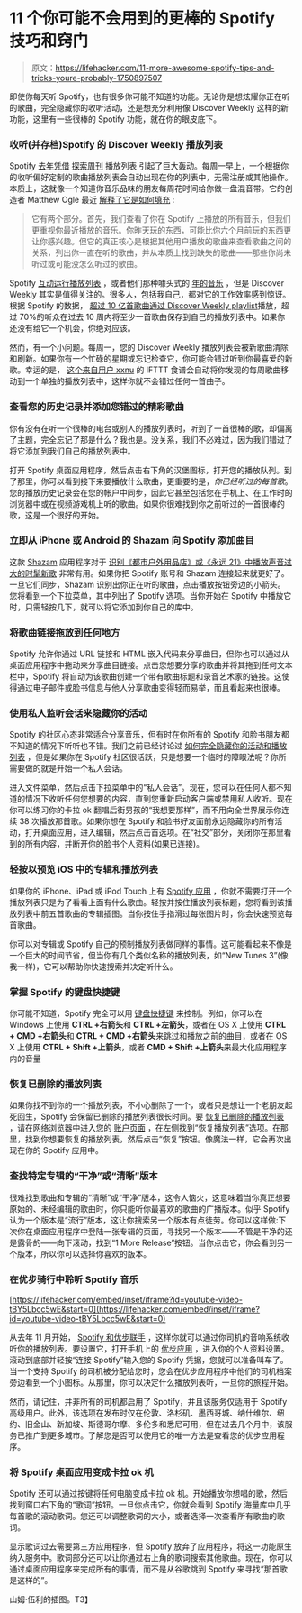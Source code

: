 # 11 个你可能不会用到的更棒的 Spotify 技巧和窍门

> 原文：<https://lifehacker.com/11-more-awesome-spotify-tips-and-tricks-youre-probably-1750897507>

即使你每天听 Spotify，也有很多你可能不知道的功能。无论你是想炫耀你正在听的歌曲，完全隐藏你的收听活动，还是想充分利用像 Discover Weekly 这样的新功能，这里有一些很棒的 Spotify 功能，就在你的眼皮底下。



### **收听(并存档)Spotify 的 Discover Weekly 播放列表**

Spotify [去年凭借](https://press.spotify.com/us/2015/07/20/introducing-discover-weekly-your-ultimate-personalised-playlist/) [探索周刊](https://support.spotify.com/us/learn-more/guides/#!/article/discover-weekly) 播放列表 引起了巨大轰动。每周一早上，一个根据你的收听偏好定制的歌曲播放列表会自动出现在你的列表中，无需注册或其他操作。本质上，这就像一个知道你音乐品味的朋友每周花时间给你做一盘混音带。它的创造者 Matthew Ogle 最近 [解释了它是如何填充](http://www.stuff.tv/features/7-secrets-spotifys-discover-weekly) :

> 它有两个部分。首先，我们查看了你在 Spotify 上播放的所有音乐，但我们更重视你最近播放的音乐。你昨天玩的东西，可能比你六个月前玩的东西更让你感兴趣。但它的真正核心是根据其他用户播放的歌曲来查看歌曲之间的关系，列出你一直在听的歌曲，并从本质上找到缺失的歌曲——那些你尚未听过或可能没怎么听过的歌曲。

Spotify [互动运行播放列表](http://lifehacker.com/spotify-running-for-android-and-ios-picks-songs-based-o-1730820622) ，或者他们那种噱头式的 [年的音乐](https://yearinmusic.spotify.com/en-US) ，但是 Discover Weekly 其实是值得关注的。很多人，包括我自己，都对它的工作效率感到惊讶。根据 Spotify 的数据， [超过 10 亿首歌曲通过 Discover Weekly playlist](https://press.spotify.com/us/2015/10/08/discover-weekly-reaches-one-billion-tracks-streamed-in-10-weeks/)播放，超过 70%的听众在过去 10 周内将至少一首歌曲保存到自己的播放列表中。如果你还没有给它一个机会，你绝对应该。

然而，有一个小问题。每周一，您的 Discover Weekly 播放列表会被新歌曲清除和刷新。如果你有一个忙碌的星期或忘记检查它，你可能会错过听到你最喜爱的新歌。幸运的是， [这个来自用户 xxnu](https://ifttt.com/recipes/313481-save-new-discover-weekly-tracks-to-playlist) 的 IFTTT 食谱会自动将你发现的每周歌曲移动到一个单独的播放列表中，这样你就不会错过任何一首曲子。

### **查看您的历史记录并添加您错过的精彩歌曲**

你有没有在听一个很棒的电台或别人的播放列表时，听到了一首很棒的歌，却偏离了主题，完全忘记了那是什么？我也是。没关系，我们不必难过，因为我们错过了将它添加到我们自己的播放列表中。

打开 Spotify 桌面应用程序，然后点击右下角的汉堡图标，打开您的播放队列。到了那里，你可以看到接下来要播放什么歌曲，更重要的是，*你已经听过的每首歌*。您的播放历史记录会在您的帐户中同步，因此它甚至包括您在手机上、在工作时的浏览器中或在视频游戏机上听的歌曲。如果你很难找到你之前听过的一首很棒的歌，这是一个很好的开始。

### **立即从 iPhone 或 Android 的 Shazam 向 Spotify 添加曲目**

这款 [Shazam](http://www.shazam.com/) 应用程序对于 [识别《都市户外用品店》或《永远 21》中播放声音过大的时髦新歌](http://lifehacker.com/shazam-vs-soundhound-battle-of-the-mobile-song-id-ser-5757214) 非常有用。如果你把 Spotify 账号和 Shazam 连接起来就更好了。一旦它们同步，Shazam 识别出你正在听的歌曲，点击播放按钮旁边的小箭头。您将看到一个下拉菜单，其中列出了 Spotify 选项。当你开始在 Spotify 中播放它时，只需轻按几下，就可以将它添加到你自己的库中。

### **将歌曲链接拖放到任何地方**

Spotify 允许你通过 URL 链接和 HTML 嵌入代码来分享曲目，但你也可以通过从桌面应用程序中拖动来分享曲目链接。点击您想要分享的歌曲并将其拖到任何文本栏中，Spotify 将自动为该歌曲创建一个带有歌曲标题和录音艺术家的链接。这使得通过电子邮件或脸书信息与他人分享歌曲变得轻而易举，而且看起来也很棒。

### **使用私人监听会话来隐藏你的活动**

Spotify 的社区心态非常适合分享音乐，但有时在你所有的 Spotify 和脸书朋友都不知道的情况下听听也不错。我们之前已经讨论过 [如何完全隐藏你的活动和播放列表](https://lifehacker.com/the-best-spotify-tips-and-tricks-you-re-probably-not-us-1594729019) ，但是如果你在 Spotify 社区很活跃，只是想要一个临时的障眼法呢？你所需要做的就是开始一个私人会话。

进入文件菜单，然后点击下拉菜单中的“私人会话”。现在，您可以在任何人都不知道的情况下收听任何您想要的内容，直到您重新启动客户端或禁用私人收听。现在你可以练习你的卡拉 ok 翻唱后街男孩的“我想要那样”，而不用向全世界展示你连续 38 次播放那首歌。如果你想在 Spotify 和脸书好友面前永远隐藏你的所有活动，打开桌面应用，进入编辑，然后点击首选项。在“社交”部分，关闭你在那里看到的所有内容，并断开你的脸书个人资料(如果已连接)。

### **轻按以预览 iOS 中的专辑和播放列表**

如果你的 iPhone、iPad 或 iPod Touch 上有 [Spotify 应用](https://itunes.apple.com/us/app/spotify-music/id324684580?mt=8) ，你就不需要打开一个播放列表只是为了看看上面有什么歌曲。轻按并按住播放列表标题，您将看到该播放列表中前五首歌曲的专辑插图。当你按住手指滑过每张图片时，你会快速预览每首歌曲。

你可以对专辑或 Spotify 自己的预制播放列表做同样的事情。这可能看起来不像是一个巨大的时间节省，但当你有几个类似名称的播放列表，如“New Tunes 3”(像我一样)，它可以帮助你快速搜索并决定听什么。

### **掌握 Spotify 的键盘快捷键**

你可能不知道，Spotify 完全可以用 [键盘快捷键](https://support.spotify.com/us/learn-more/faq/#!/article/Keyboard-shortcuts) 来控制。例如，你可以在 Windows 上使用 **CTRL +右箭头**和 **CTRL +左箭头**，或者在 OS X 上使用 **CTRL + CMD +右箭头**和 **CTRL + CMD +右箭头**来跳过和播放之前的曲目，或者在 OS X 上使用 **CTRL + Shift +上箭头**，或者 **CMD + Shift +上箭头**来最大化应用程序内的音量

### **恢复已删除的播放列表**

如果你找不到你的一个播放列表，不小心删除了一个，或者只是想让一个老朋友起死回生，Spotify 会保留已删除的播放列表很长时间。要 [恢复已删除的播放列表](https://lifehacker.com/recover-lost-spotify-playlists-from-your-account-page-1725376850) ，请在网络浏览器中进入您的 [账户页面](https://www.spotify.com/accounts/overview/) ，在左侧找到“恢复播放列表”选项。在那里，找到你想要恢复的播放列表，然后点击“恢复”按钮。像魔法一样，它会再次出现在你的 Spotify 应用中。

### **查找特定专辑的“干净”或“清晰”版本**

很难找到歌曲和专辑的“清晰”或“干净”版本，这令人恼火，这意味着当你真正想要原始的、未经编辑的歌曲时，你只能听你最喜欢的歌曲的广播版本。似乎 Spotify 认为一个版本是“流行”版本，这让你搜索另一个版本有点徒劳。你可以这样做:下次你在桌面应用程序中登陆一张专辑的页面，寻找另一个版本——不管是干净的还是露骨的——向下滚动，找到“1 More Release”按钮。当你点击它，你会看到另一个版本，所以你可以选择你喜欢的版本。

### **在优步骑行中聆听 Spotify 音乐**

 [https://lifehacker.com/embed/inset/iframe?id=youtube-video-tBY5Lbcc5wE&start=0](https://lifehacker.com/embed/inset/iframe?id=youtube-video-tBY5Lbcc5wE&start=0) 

从去年 11 月开始， [Spotify 和优步联手](https://newsroom.uber.com/uber-spotify-music-for-your-ride/) ，这样你就可以通过你司机的音响系统收听你的播放列表。要设置它，打开手机上的 [优步应用](https://www.uber.com/) ，进入你的个人资料设置。滚动到底部并轻按“连接 Spotify”输入您的 Spotify 凭据，您就可以准备叫车了。当一个支持 Spotify 的司机被分配给您时，您会在优步应用程序中他们的司机档案旁边看到一个小图标。从那里，你可以决定什么播放列表听，一旦你的旅程开始。

然而，请记住，并非所有的司机都启用了 Spotify，并且该服务仅适用于 Spotify 高级用户。此外，该选项在发布时仅在伦敦、洛杉矶、墨西哥城、纳什维尔、纽约、旧金山、新加坡、斯德哥尔摩、多伦多和悉尼可用，但在过去几个月中，该服务已推广到更多城市。了解您是否可以使用它的唯一方法是查看您的优步应用程序。

### **将 Spotify 桌面应用变成卡拉 ok 机**

Spotify 还可以通过按键将任何电脑变成卡拉 ok 机。开始播放你想唱的歌，然后找到窗口右下角的“歌词”按钮。一旦你点击它，你就会看到 Spotify 海量库中几乎每首歌的滚动歌词。您还可以调整歌词的大小，或者选择一次查看所有歌曲的歌词。

显示歌词过去需要第三方应用程序，但 Spotify 放弃了应用程序，将这一功能原生纳入服务中。歌词部分还可以让你通过右上角的歌词搜索其他歌曲。现在，你可以通过桌面应用程序来完成所有的事情，而不是从谷歌跳到 Spotify 来寻找“那首歌是这样的”。

山姆·伍利的插图。T3】